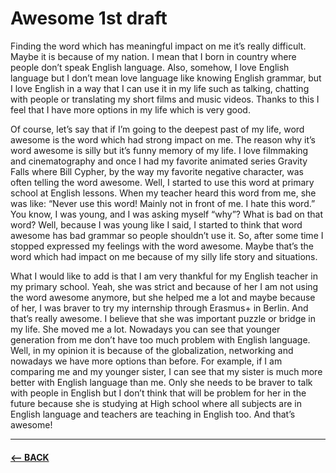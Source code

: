 # Awesome 1st draft

Finding the word which has meaningful impact on me it’s really difficult. Maybe it is because of my nation. I mean that I born in country where people don’t speak English language. Also, somehow, I love English language but I don’t mean love language like knowing English grammar, but I love English in a way that I can use it in my life such as talking, chatting with people or translating my short films and music videos. Thanks to this I feel that I have more options in my life which is very good.

Of course, let’s say that if I’m going to the deepest past of my life, word awesome is the word which had strong impact on me. The reason why it’s word awesome is silly but it’s funny memory of my life. I love filmmaking and cinematography and once I had my favorite animated series Gravity Falls where Bill Cypher, by the way my favorite negative character, was often telling the word awesome. Well, I started to use this word at primary school at English lessons. When my teacher heard this word from me, she was like: “Never use this word! Mainly not in front of me. I hate this word.” You know, I was young, and I was asking myself “why”? What is bad on that word? Well, because I was young like I said, I started to think that word awesome has bad grammar so people shouldn’t use it. So, after some time I stopped expressed my feelings with the word awesome. Maybe that’s the word which had impact on me because of my silly life story and situations.

What I would like to add is that I am very thankful for my English teacher in my primary school. Yeah, she was strict and because of her I am not using the word awesome anymore, but she helped me a lot and maybe because of her, I was braver to try my internship through Erasmus+ in Berlin. And that’s really awesome. I believe that she was important puzzle or bridge in my life. She moved me a lot. Nowadays you can see that younger generation from me don’t have too much problem with English language. Well, in my opinion it is because of the globalization, networking and nowadays we have more options than before. For example, if I am comparing me and my younger sister, I can see that my sister is much more better with English language than me. Only she needs to be braver to talk with people in English but I don’t think that will be problem for her in the future because she is studying at High school where all subjects are in English language and teachers are teaching in English too. And that’s awesome!


-------------------------------------------------------------

#### [<– BACK](https://github.com/BenjaminHaverla/English-essay-workflow.git)

